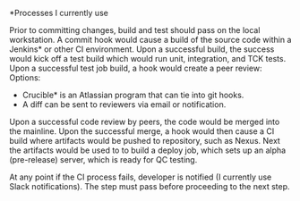 *Processes I currently use

Prior to committing changes, build and test should pass on the local workstation.
A commit hook would cause a build of the source code within a Jenkins* or other CI environment.
Upon a successful build, the success would kick off a test build which would run unit, integration, and TCK tests.
Upon a successful test job build, a hook would create a peer review:
Options:
* Crucible* is an Atlassian program that can tie into git hooks.
* A diff can be sent to reviewers via email or notification.

Upon a successful code review by peers, the code would be merged into the mainline.
Upon the successful merge, a hook would then cause a CI build where artifacts would be pushed to repository, such as Nexus.
Next the artifacts would be used to to build a deploy job, which sets up an alpha (pre-release) server, which is ready for QC testing.

At any point if the CI process fails, developer is notified (I currently use Slack notifications). The step must pass before proceeding to the next step.
